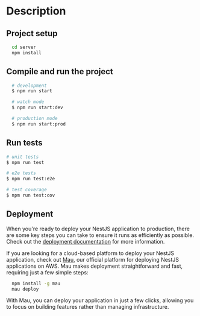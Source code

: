 # Description

## Project setup

``` bash
  cd server
  npm install
```

## Compile and run the project

``` bash
  # development
  $ npm run start

  # watch mode
  $ npm run start:dev

  # production mode
  $ npm run start:prod
```

## Run tests

``` bash
# unit tests
$ npm run test

# e2e tests
$ npm run test:e2e

# test coverage
$ npm run test:cov
```

## Deployment

When you're ready to deploy your NestJS application to production, there are some key steps you can take to ensure it runs as efficiently as possible. Check out the [deployment documentation](https://docs.nestjs.com/deployment) for more information.

If you are looking for a cloud-based platform to deploy your NestJS application, check out [Mau](https://mau.nestjs.com), our official platform for deploying NestJS applications on AWS. Mau makes deployment straightforward and fast, requiring just a few simple steps:

``` bash
  npm install -g mau
  mau deploy
```

With Mau, you can deploy your application in just a few clicks, allowing you to focus on building features rather than managing infrastructure.
